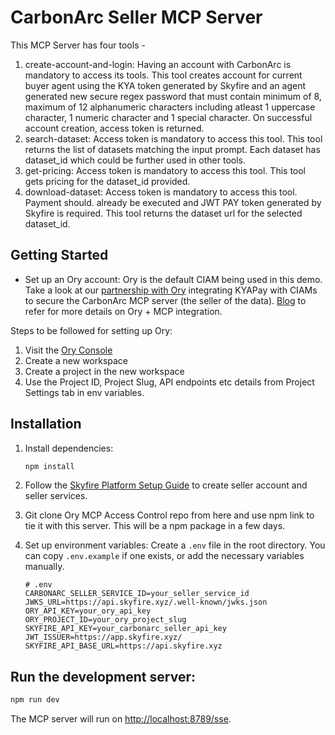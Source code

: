 # CarbonArc Seller MCP Server

This MCP Server has four tools -

1. create-account-and-login: Having an account with CarbonArc is mandatory to access its tools. This tool creates account for current buyer agent using the KYA token generated by Skyfire and an agent generated new secure regex password that must contain minimum of 8,  maximum of 12 alphanumeric characters including atleast 1 uppercase character, 1 numeric character and 1 special character. On successful account creation, access token is returned.
2. search-dataset: Access token is mandatory to access this tool. This tool returns the list of datasets matching the input prompt. Each dataset has dataset_id which could be further used in other tools.
3. get-pricing: Access token is mandatory to access this tool. This tool gets pricing for the dataset_id provided.
4. download-dataset: Access token is mandatory to access this tool. Payment should. already be executed and JWT PAY token generated by Skyfire is required. This tool returns the dataset url for the selected dataset_id.

## Getting Started

- Set up an Ory account: 
Ory is the default CIAM being used in this demo. Take a look at our [partnership with Ory](https://www.ory.sh/blog/enabling-the-agentic-economy-with-ory-and-skyfire) integrating KYAPay with CIAMs to secure the CarbonArc MCP server (the seller of the data).
[Blog](https://www.ory.sh/blog/agentic-ai-security-mcp-oauth) to refer for more details on Ory + MCP integration.

Steps to be followed for setting up Ory:
1. Visit the [Ory Console](https://console.ory.sh)
2. Create a new workspace
3. Create a project in the new workspace
4. Use the Project ID, Project Slug, API endpoints etc details from Project Settings tab in env variables.

## Installation

1.  Install dependencies:
    ```bash
    npm install
    ```
2. Follow the [Skyfire Platform Setup Guide](https://docs.skyfire.xyz/docs/introduction) to create seller account and seller services.
3. Git clone Ory MCP Access Control repo from here and use npm link to tie it with this server. This will be a npm package in a few days.
4. Set up environment variables:
    Create a `.env` file in the root directory. You can copy `.env.example` if one exists, or add the necessary variables manually.

    ```
    # .env
    CARBONARC_SELLER_SERVICE_ID=your_seller_service_id
    JWKS_URL=https://api.skyfire.xyz/.well-known/jwks.json
    ORY_API_KEY=your_ory_api_key
    ORY_PROJECT_ID=your_ory_project_slug
    SKYFIRE_API_KEY=your_carbonarc_seller_api_key
    JWT_ISSUER=https://app.skyfire.xyz/
    SKYFIRE_API_BASE_URL=https://api.skyfire.xyz
    ```

## Run the development server:

```bash
npm run dev
```

The MCP server will run on [http://localhost:8789/sse](http://localhost:8789/sse).
